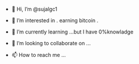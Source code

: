 - 👋 Hi, I’m @sujalgc1
- 👀 I’m interested in . earning bitcoin .
- 🌱 I’m currently learning ...but I have 0%knowladge

- 💞️ I’m looking to collaborate on ...
- 📫 How to reach me ...

<!---
sujalgc1/sujalgc1 is a ✨ special ✨ repository because its `README.md` (this file) appears on your GitHub profile.
You can click the Preview link to take a look at your changes.
--->
